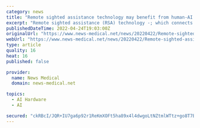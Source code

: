 ```yaml
---
category: news
title: "Remote sighted assistance technology may benefit from human-AI collaboration"
excerpt: "Remote sighted assistance (RSA) technology -; which connects visually impaired individuals with human agents through a live video call on their smartphones -; helps people with low or no vision navigate tasks that require sight."
publishedDateTime: 2022-04-24T19:03:00Z
originalUrl: "https://www.news-medical.net/news/20220422/Remote-sighted-assistance-technology-may-benefit-from-human-AI-collaboration.aspx"
webUrl: "https://www.news-medical.net/news/20220422/Remote-sighted-assistance-technology-may-benefit-from-human-AI-collaboration.aspx"
type: article
quality: 16
heat: 16
published: false

provider:
  name: News Medical
  domain: news-medical.net

topics:
  - AI Hardware
  - AI

secured: "ckRBcI/JQR+IU7ga6p92r1ReKmXOFt5ha89x4l4dwgoLtNZtmlWTtz+go8T7Bvksd5YvW0GV1bL/KEpgBjD+tIDGeLuLhxEphKCLlGvK90sZbJslYLOk5+ugtHrjXeykTHVr62gDeZu/cytj/1iLDb1w/lKQ7AbY3tC5PuvVqKK/Wf3fAeWu7T/8zBpyXiafILFEhPJ20QtJnm/lZ/t9Se3Qw7pgMaE1APqavHZV97CgpTPTahdm7ma4hpfI3u++bDmECx/EGjM1jKhbfVClnGdVf3aVsZnH/7hvmgMM+E2E7jGUpsUyLYYrb9u8VKRplXcUx/b+BFY8RcbBSqMPC+n/eYaG/YhFdoko9pJNW2k=;8DgkloGoJtxKxWXKwobYRQ=="
---
```


